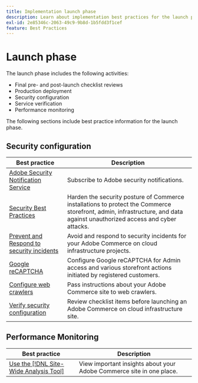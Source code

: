 ```yaml
---
title: Implementation launch phase
description: Learn about implementation best practices for the launch phase of Adobe Commerce projects.
exl-id: 2e85346c-2063-49c9-9b8d-1b5fdd3f1cef
feature: Best Practices
---
```

# Launch phase

The launch phase includes the following activities:

- Final pre- and post-launch checklist reviews
- Production deployment
- Security configuration
- Service verification
- Performance monitoring

The following sections include best practice information for the launch phase.

## Security configuration

| Best practice                                                                                                                      | Description                                                                                                                                                              |
|------------------------------------------------------------------------------------------------------------------------------------|--------------------------------------------------------------------------------------------------------------------------------------------------------------------------|
| [Adobe Security Notification Service](https://www.adobe.com/subscription/adbeSecurityNotifications.html)                            | Subscribe to Adobe security notifications.                                                                                                                               |
| [Security Best Practices](security-best-practices.md)                                        | Harden the security posture of Commerce installations to protect the Commerce storefront, admin, infrastructure, and data against unauthorized access and cyber attacks. |
| [Prevent and Respond to security incidents](prevent-respond-security-incident.md)                                                  | Avoid and respond to security incidents for your Adobe Commerce on cloud infrastructure projects.                                                                        |
| [Google reCAPTCHA](https://experienceleague.adobe.com/docs/commerce-admin/systems/security/captcha/security-google-recaptcha.html) | Configure Google reCAPTCHA for Admin access and various storefront actions initiated by registered customers.                                                            |
| [Configure web crawlers](robots-txt.md)                                                                               | Pass instructions about your Adobe Commerce site to web crawlers.                                                                                                        |
| [Verify security configuration](https://experienceleague.adobe.com/docs/commerce-cloud-service/user-guide/launch/checklist.html)   | Review checklist items before launching an Adobe Commerce on cloud infrastructure site.                                                                                  |

## Performance Monitoring

| Best practice                                                                                                                                  | Description                                                          |
|------------------------------------------------------------------------------------------------------------------------------------------------|----------------------------------------------------------------------|
| [Use the [!DNL Site-Wide Analysis Tool]](../../../tools/site-wide-analysis-tool/intro.md#integrations-with-other-adobe-commerce-support-tools) | View important insights about your Adobe Commerce site in one place. |
